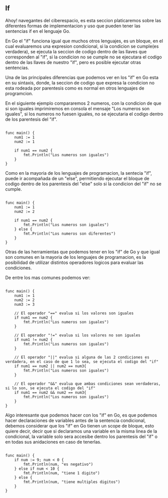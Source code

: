 ##  If 

Ahoy! navegantes del ciberespacio, es esta seccion platicaremos sobre las diferentes formas de implementacion y uso que pueden tener las sentencias if en el lenguaje Go.

En Go el "if" funciona igual que muchos otros lenguajes, es un bloque, en el cual evaluaremos una expresion condicional, si la condicion se cumple(es verdadera), se ejecuta la seccion de codigo dentro de las llaves que corresponden al "if", si la condicion no se cumple no se ejecutara el codigo dentro de las llaves de nuestro "if", pero es posible ejecutar otras sentencias.

Una de las principales diferencias que podemos ver en los "if" en Go esta en su sintaxis, donde, la seccion de codigo que expresa la condicion no esta rodeada por parentesis como es normal en otros lenguajes de programcion.

En el siguiente ejemplo compararemos 2 numeros, con la condicion de que si son iguales imprimiremos en consola el mensaje "Los numeros son iguales", si los numeros no fuesen iguales, no se ejecutaria el codigo dentro de los parentesis del "if".

```golang

func main() {
    num1 := 1
    num2 := 1

    if num1 == num2 {
        fmt.Println("Los numeros son iguales")
    }
}
```

Como en la mayoria de los lenguajes de programacion, la sentecia "if", puede ir acompañada de un "else", permitiendo ejecutar el bloque de codigo dentro de los parentesis del "else" solo si la condicion del "if" no se cumple.

```golang

func main() {
    num1 := 1
    num2 := 2

    if num1 == num2 {
        fmt.Println("Los numeros son iguales")
    } else {
        fmt.Println("Los numeros son diferentes")
    }
}
```

Otras de las herramientas que podemos tener en los "if" de Go y que igual son comunes en la mayoria de los lenguajes de programacion, es la posibilidad de utilizar distintos operadores logicos para evaluar las condiciones.

De entre los mas comunes podemos ver:

```golang

func main() {
    num1 := 1
    num2 := 2
    num3 := 3

    // El operador "==" evalua si los valores son iguales
    if num1 == num2 {
        fmt.Println("Los numeros son iguales")
    }

    // El operador "!=" evalua si los valores no son iguales
    if num1 != num2 {
        fmt.Println("Los numeros son iguales")
    }

    // El operador "||" evalua si alguna de las 2 condiciones es verdadera, en el caso de que 1 lo sea, se ejecuta el codigo del "if"
    if num1 == num2 || num2 == num3{
        fmt.Println("Los numeros son iguales")
    }

    // El operador "&&" evalua que ambas condiciones sean verdaderas, si lo son, se ejecuta el codigo del "if"
    if num1 == num2 && num2 == num3{
        fmt.Println("Los numeros son iguales")
    }
}
```

Algo interesante que podemos hacer con los "if" en Go, es que podemos hacer declaraciones de variables antes de la sentencia condicional, debemos considerar que los "if" en Go tienen un scope de bloque, esto quiere decir, decir que si declaramos una variable en la misma linea de la condicional, la variable solo sera accesibe dentro los parentesis del "if" o en todas sus anidaciones en caso de tenerlas.

```golang

func main() {
    if num := 9; num < 0 {
        fmt.Println(num, "es negativo")
    } else if num < 10 {
        fmt.Println(num, "tiene 1 digito")
    } else {
        fmt.Println(num, "tiene multiples digitos")
    }
}